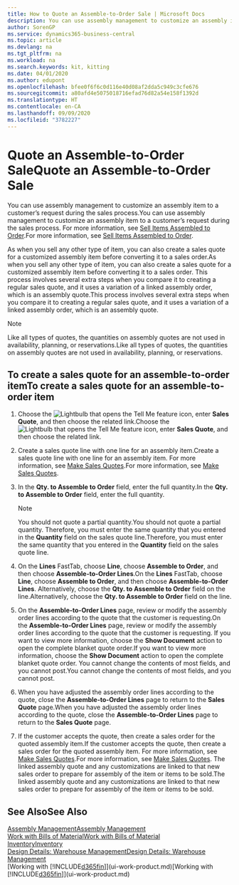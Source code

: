 ```yaml
---
title: How to Quote an Assemble-to-Order Sale | Microsoft Docs
description: You can use assembly management to customize an assembly item to a customer’s request during the sales process.
author: SorenGP
ms.service: dynamics365-business-central
ms.topic: article
ms.devlang: na
ms.tgt_pltfrm: na
ms.workload: na
ms.search.keywords: kit, kitting
ms.date: 04/01/2020
ms.author: edupont
ms.openlocfilehash: bfee0f6f6c0d116e40d08af2dda5c949c3cfe676
ms.sourcegitcommit: a80afd4e5075018716efad76d82a54e158f1392d
ms.translationtype: HT
ms.contentlocale: en-CA
ms.lasthandoff: 09/09/2020
ms.locfileid: "3782227"
---
```

# <a name="quote-an-assemble-to-order-sale"></a><span data-ttu-id="ba2c1-103">Quote an Assemble-to-Order Sale</span><span class="sxs-lookup"><span data-stu-id="ba2c1-103">Quote an Assemble-to-Order Sale</span></span>
<span data-ttu-id="ba2c1-104">You can use assembly management to customize an assembly item to a customer’s request during the sales process.</span><span class="sxs-lookup"><span data-stu-id="ba2c1-104">You can use assembly management to customize an assembly item to a customer’s request during the sales process.</span></span> <span data-ttu-id="ba2c1-105">For more information, see [Sell Items Assembled to Order](assembly-how-to-sell-items-assembled-to-order.md).</span><span class="sxs-lookup"><span data-stu-id="ba2c1-105">For more information, see [Sell Items Assembled to Order](assembly-how-to-sell-items-assembled-to-order.md).</span></span>  

<span data-ttu-id="ba2c1-106">As when you sell any other type of item, you can also create a sales quote for a customized assembly item before converting it to a sales order.</span><span class="sxs-lookup"><span data-stu-id="ba2c1-106">As when you sell any other type of item, you can also create a sales quote for a customized assembly item before converting it to a sales order.</span></span> <span data-ttu-id="ba2c1-107">This process involves several extra steps when you compare it to creating a regular sales quote, and it uses a variation of a linked assembly order, which is an assembly quote.</span><span class="sxs-lookup"><span data-stu-id="ba2c1-107">This process involves several extra steps when you compare it to creating a regular sales quote, and it uses a variation of a linked assembly order, which is an assembly quote.</span></span>

> [!NOTE]  
>  <span data-ttu-id="ba2c1-108">Like all types of quotes, the quantities on assembly quotes are not used in availability, planning, or reservations.</span><span class="sxs-lookup"><span data-stu-id="ba2c1-108">Like all types of quotes, the quantities on assembly quotes are not used in availability, planning, or reservations.</span></span>  

## <a name="to-create-a-sales-quote-for-an-assemble-to-order-item"></a><span data-ttu-id="ba2c1-109">To create a sales quote for an assemble-to-order item</span><span class="sxs-lookup"><span data-stu-id="ba2c1-109">To create a sales quote for an assemble-to-order item</span></span>  
1.  <span data-ttu-id="ba2c1-110">Choose the ![Lightbulb that opens the Tell Me feature](media/ui-search/search_small.png "Tell me what you want to do") icon, enter **Sales Quote**, and then choose the related link.</span><span class="sxs-lookup"><span data-stu-id="ba2c1-110">Choose the ![Lightbulb that opens the Tell Me feature](media/ui-search/search_small.png "Tell me what you want to do") icon, enter **Sales Quote**, and then choose the related link.</span></span>  
2.  <span data-ttu-id="ba2c1-111">Create a sales quote line with one line for an assembly item.</span><span class="sxs-lookup"><span data-stu-id="ba2c1-111">Create a sales quote line with one line for an assembly item.</span></span> <span data-ttu-id="ba2c1-112">For more information, see [Make Sales Quotes](sales-how-make-offers.md).</span><span class="sxs-lookup"><span data-stu-id="ba2c1-112">For more information, see [Make Sales Quotes](sales-how-make-offers.md).</span></span>  
3.  <span data-ttu-id="ba2c1-113">In the **Qty. to Assemble to Order** field, enter the full quantity.</span><span class="sxs-lookup"><span data-stu-id="ba2c1-113">In the **Qty. to Assemble to Order** field, enter the full quantity.</span></span>

    > [!NOTE]  
    >  <span data-ttu-id="ba2c1-114">You should not quote a partial quantity.</span><span class="sxs-lookup"><span data-stu-id="ba2c1-114">You should not quote a partial quantity.</span></span> <span data-ttu-id="ba2c1-115">Therefore, you must enter the same quantity that you entered in the **Quantity** field on the sales quote line.</span><span class="sxs-lookup"><span data-stu-id="ba2c1-115">Therefore, you must enter the same quantity that you entered in the **Quantity** field on the sales quote line.</span></span>  

4.  <span data-ttu-id="ba2c1-116">On the **Lines** FastTab, choose **Line**, choose **Assemble to Order**, and then choose **Assemble-to-Order Lines**.</span><span class="sxs-lookup"><span data-stu-id="ba2c1-116">On the **Lines** FastTab, choose **Line**, choose **Assemble to Order**, and then choose **Assemble-to-Order Lines**.</span></span> <span data-ttu-id="ba2c1-117">Alternatively, choose the **Qty. to Assemble to Order** field on the line.</span><span class="sxs-lookup"><span data-stu-id="ba2c1-117">Alternatively, choose the **Qty. to Assemble to Order** field on the line.</span></span>  
5.  <span data-ttu-id="ba2c1-118">On the **Assemble-to-Order Lines** page, review or modify the assembly order lines according to the quote that the customer is requesting.</span><span class="sxs-lookup"><span data-stu-id="ba2c1-118">On the **Assemble-to-Order Lines** page, review or modify the assembly order lines according to the quote that the customer is requesting.</span></span> <span data-ttu-id="ba2c1-119">If you want to view more information, choose the **Show Document** action to open the complete blanket quote order.</span><span class="sxs-lookup"><span data-stu-id="ba2c1-119">If you want to view more information, choose the **Show Document** action to open the complete blanket quote order.</span></span> <span data-ttu-id="ba2c1-120">You cannot change the contents of most fields, and you cannot post.</span><span class="sxs-lookup"><span data-stu-id="ba2c1-120">You cannot change the contents of most fields, and you cannot post.</span></span>  
6.  <span data-ttu-id="ba2c1-121">When you have adjusted the assembly order lines according to the quote, close the **Assemble-to-Order Lines** page to return to the **Sales Quote** page.</span><span class="sxs-lookup"><span data-stu-id="ba2c1-121">When you have adjusted the assembly order lines according to the quote, close the **Assemble-to-Order Lines** page to return to the **Sales Quote** page.</span></span>  
7.  <span data-ttu-id="ba2c1-122">If the customer accepts the quote, then create a sales order for the quoted assembly item.</span><span class="sxs-lookup"><span data-stu-id="ba2c1-122">If the customer accepts the quote, then create a sales order for the quoted assembly item.</span></span> <span data-ttu-id="ba2c1-123">For more information, see [Make Sales Quotes](sales-how-make-offers.md).</span><span class="sxs-lookup"><span data-stu-id="ba2c1-123">For more information, see [Make Sales Quotes](sales-how-make-offers.md).</span></span> <span data-ttu-id="ba2c1-124">The linked assembly quote and any customizations are linked to that new sales order to prepare for assembly of the item or items to be sold.</span><span class="sxs-lookup"><span data-stu-id="ba2c1-124">The linked assembly quote and any customizations are linked to that new sales order to prepare for assembly of the item or items to be sold.</span></span>  

## <a name="see-also"></a><span data-ttu-id="ba2c1-125">See Also</span><span class="sxs-lookup"><span data-stu-id="ba2c1-125">See Also</span></span>  
[<span data-ttu-id="ba2c1-126">Assembly Management</span><span class="sxs-lookup"><span data-stu-id="ba2c1-126">Assembly Management</span></span>](assembly-assemble-items.md)  
[<span data-ttu-id="ba2c1-127">Work with Bills of Material</span><span class="sxs-lookup"><span data-stu-id="ba2c1-127">Work with Bills of Material</span></span>](inventory-how-work-BOMs.md)  
[<span data-ttu-id="ba2c1-128">Inventory</span><span class="sxs-lookup"><span data-stu-id="ba2c1-128">Inventory</span></span>](inventory-manage-inventory.md)  
[<span data-ttu-id="ba2c1-129">Design Details: Warehouse Management</span><span class="sxs-lookup"><span data-stu-id="ba2c1-129">Design Details: Warehouse Management</span></span>](design-details-warehouse-management.md)  
<span data-ttu-id="ba2c1-130">[Working with [!INCLUDE[d365fin](includes/d365fin_md.md)]](ui-work-product.md)</span><span class="sxs-lookup"><span data-stu-id="ba2c1-130">[Working with [!INCLUDE[d365fin](includes/d365fin_md.md)]](ui-work-product.md)</span></span>
